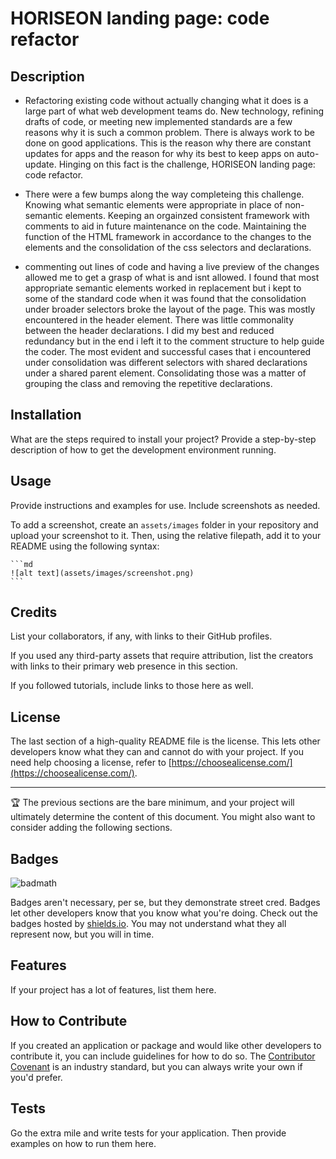 # HORISEON landing page: code refactor

## Description



- Refactoring existing code without actually changing what it does is a large part of what web development teams do. New technology, refining drafts of code, or meeting new implemented standards are a few reasons why it is such a common problem. There is always work to be done on good applications. This is the reason why there are constant updates for apps and the reason for why its best to keep apps on auto-update. Hinging on this fact is the challenge, HORISEON landing page: code refactor.

- There were a few bumps along the way completeing this challenge. Knowing what semantic elements were appropriate in place of non-semantic elements. Keeping an orgainzed consistent framework with comments to aid in future maintenance on the code. Maintaining the function of the HTML framework in accordance to the changes to the elements and the consolidation of the css selectors and declarations.
- commenting out lines of code and having a live preview of the changes allowed me to get a grasp of what is and isnt allowed. I found that most appropriate semantic elements worked in replacement but i kept to some of the standard code when it was found that the consolidation under broader selectors broke the layout of the page. This was mostly encountered in the header element. There was little commonality between the header declarations. I did my best and reduced redundancy but in the end i left it to the comment structure to help guide the coder. The most evident and successful cases that i encountered under consolidation was different selectors with shared declarations under a shared parent element. Consolidating those was a matter of grouping the class and removing the repetitive declarations.



## Installation

What are the steps required to install your project? Provide a step-by-step description of how to get the development environment running.

## Usage

Provide instructions and examples for use. Include screenshots as needed.

To add a screenshot, create an `assets/images` folder in your repository and upload your screenshot to it. Then, using the relative filepath, add it to your README using the following syntax:

    ```md
    ![alt text](assets/images/screenshot.png)
    ```

## Credits

List your collaborators, if any, with links to their GitHub profiles.

If you used any third-party assets that require attribution, list the creators with links to their primary web presence in this section.

If you followed tutorials, include links to those here as well.

## License

The last section of a high-quality README file is the license. This lets other developers know what they can and cannot do with your project. If you need help choosing a license, refer to [https://choosealicense.com/](https://choosealicense.com/).

---

🏆 The previous sections are the bare minimum, and your project will ultimately determine the content of this document. You might also want to consider adding the following sections.

## Badges

![badmath](https://img.shields.io/github/languages/top/lernantino/badmath)

Badges aren't necessary, per se, but they demonstrate street cred. Badges let other developers know that you know what you're doing. Check out the badges hosted by [shields.io](https://shields.io/). You may not understand what they all represent now, but you will in time.

## Features

If your project has a lot of features, list them here.

## How to Contribute

If you created an application or package and would like other developers to contribute it, you can include guidelines for how to do so. The [Contributor Covenant](https://www.contributor-covenant.org/) is an industry standard, but you can always write your own if you'd prefer.

## Tests

Go the extra mile and write tests for your application. Then provide examples on how to run them here.